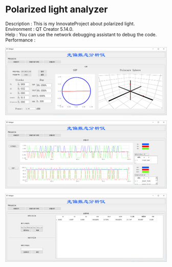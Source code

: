 # Polarized light analyzer
Description : This is my InnovateProject about polarized light.<br>
Environment : QT Creator 5.14.0.<br>
Help : You can use the network debugging assistant to debug the code.  
Performance : 

![image](/README.assets/image-20210521101304427.png)

![image](/README.assets/image-20210521101339258.png)

![image](/README.assets/image-20210521101440520.png)

